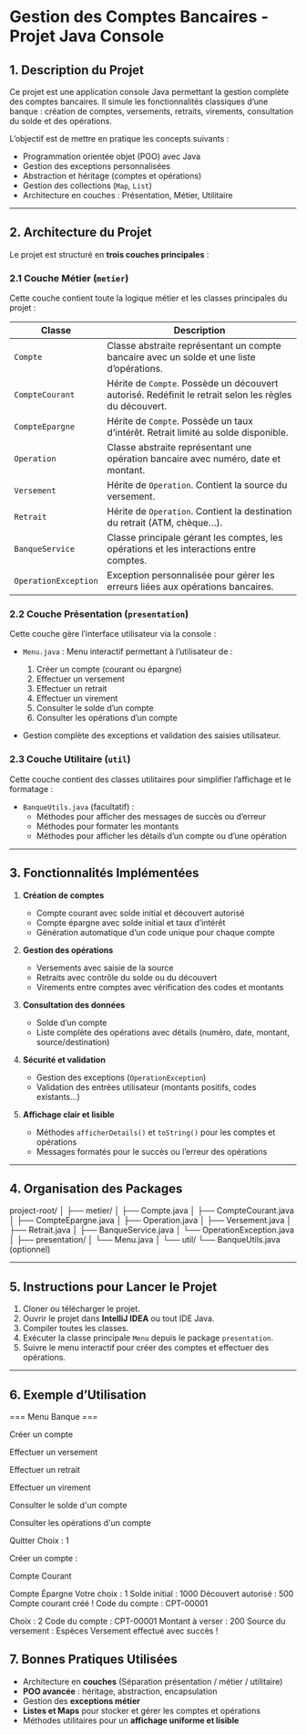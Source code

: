 # Gestion des Comptes Bancaires - Projet Java Console

## 1. Description du Projet
Ce projet est une application console Java permettant la gestion complète des comptes bancaires. Il simule les fonctionnalités classiques d’une banque : création de comptes, versements, retraits, virements, consultation du solde et des opérations.

L’objectif est de mettre en pratique les concepts suivants :
- Programmation orientée objet (POO) avec Java
- Gestion des exceptions personnalisées
- Abstraction et héritage (comptes et opérations)
- Gestion des collections (`Map`, `List`)
- Architecture en couches : Présentation, Métier, Utilitaire

---

## 2. Architecture du Projet
Le projet est structuré en **trois couches principales** :

### 2.1 Couche Métier (`metier`)
Cette couche contient toute la logique métier et les classes principales du projet :

| Classe | Description |
|--------|-------------|
| `Compte` | Classe abstraite représentant un compte bancaire avec un solde et une liste d’opérations. |
| `CompteCourant` | Hérite de `Compte`. Possède un découvert autorisé. Redéfinit le retrait selon les règles du découvert. |
| `CompteEpargne` | Hérite de `Compte`. Possède un taux d’intérêt. Retrait limité au solde disponible. |
| `Operation` | Classe abstraite représentant une opération bancaire avec numéro, date et montant. |
| `Versement` | Hérite de `Operation`. Contient la source du versement. |
| `Retrait` | Hérite de `Operation`. Contient la destination du retrait (ATM, chèque…). |
| `BanqueService` | Classe principale gérant les comptes, les opérations et les interactions entre comptes. |
| `OperationException` | Exception personnalisée pour gérer les erreurs liées aux opérations bancaires. |

### 2.2 Couche Présentation (`presentation`)
Cette couche gère l’interface utilisateur via la console :

- `Menu.java` : Menu interactif permettant à l’utilisateur de :
    1. Créer un compte (courant ou épargne)
    2. Effectuer un versement
    3. Effectuer un retrait
    4. Effectuer un virement
    5. Consulter le solde d’un compte
    6. Consulter les opérations d’un compte

- Gestion complète des exceptions et validation des saisies utilisateur.

### 2.3 Couche Utilitaire (`util`)
Cette couche contient des classes utilitaires pour simplifier l’affichage et le formatage :

- `BanqueUtils.java` (facultatif) :
    - Méthodes pour afficher des messages de succès ou d’erreur
    - Méthodes pour formater les montants
    - Méthodes pour afficher les détails d’un compte ou d’une opération

---

## 3. Fonctionnalités Implémentées
1. **Création de comptes**
    - Compte courant avec solde initial et découvert autorisé
    - Compte épargne avec solde initial et taux d’intérêt
    - Génération automatique d’un code unique pour chaque compte

2. **Gestion des opérations**
    - Versements avec saisie de la source
    - Retraits avec contrôle du solde ou du découvert
    - Virements entre comptes avec vérification des codes et montants

3. **Consultation des données**
    - Solde d’un compte
    - Liste complète des opérations avec détails (numéro, date, montant, source/destination)

4. **Sécurité et validation**
    - Gestion des exceptions (`OperationException`)
    - Validation des entrées utilisateur (montants positifs, codes existants…)

5. **Affichage clair et lisible**
    - Méthodes `afficherDetails()` et `toString()` pour les comptes et opérations
    - Messages formatés pour le succès ou l’erreur des opérations

---

## 4. Organisation des Packages
project-root/
│
├── metier/
│ ├── Compte.java
│ ├── CompteCourant.java
│ ├── CompteEpargne.java
│ ├── Operation.java
│ ├── Versement.java
│ ├── Retrait.java
│ ├── BanqueService.java
│ └── OperationException.java
│
├── presentation/
│ └── Menu.java
│
└── util/
└── BanqueUtils.java (optionnel)

---

## 5. Instructions pour Lancer le Projet
1. Cloner ou télécharger le projet.
2. Ouvrir le projet dans **IntelliJ IDEA** ou tout IDE Java.
3. Compiler toutes les classes.
4. Exécuter la classe principale `Menu` depuis le package `presentation`.
5. Suivre le menu interactif pour créer des comptes et effectuer des opérations.

---
## 6. Exemple d’Utilisation
=== Menu Banque ===

Créer un compte

Effectuer un versement

Effectuer un retrait

Effectuer un virement

Consulter le solde d'un compte

Consulter les opérations d'un compte

Quitter
Choix : 1

Créer un compte :

Compte Courant

Compte Épargne
Votre choix : 1
Solde initial : 1000
Découvert autorisé : 500
Compte courant créé ! Code du compte : CPT-00001

Choix : 2
Code du compte : CPT-00001
Montant à verser : 200
Source du versement : Espèces
Versement effectué avec succès !

## 7. Bonnes Pratiques Utilisées
- Architecture en **couches** (Séparation présentation / métier / utilitaire)
- **POO avancée** : héritage, abstraction, encapsulation
- Gestion des **exceptions métier**
- **Listes et Maps** pour stocker et gérer les comptes et opérations
- Méthodes utilitaires pour un **affichage uniforme et lisible** 